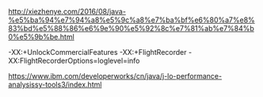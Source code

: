 
http://xiezhenye.com/2016/08/java-%e5%ba%94%e7%94%a8%e5%9c%a8%e7%ba%bf%e6%80%a7%e8%83%bd%e5%88%86%e6%9e%90%e5%92%8c%e7%81%ab%e7%84%b0%e5%9b%be.html

-XX:+UnlockCommercialFeatures -XX:+FlightRecorder -XX:FlightRecorderOptions=loglevel=info

https://www.ibm.com/developerworks/cn/java/j-lo-performance-analysissy-tools3/index.html
